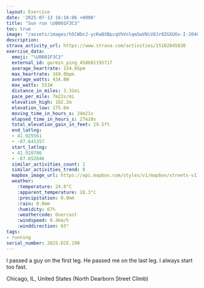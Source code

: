 ```yaml
---
layout: Exercise
date: '2025-07-13 16:16:06 +0000'
title: "Sun run \U0001F3C3"
toc: true
image: "/assets/images/h5CWbnJ-ycKw8XBpcqVhVnlqmSwVNiV8Jr0ZGXUOv-I-2048x1536.jpg.jpeg"
description:
strava_activity_url: https://www.strava.com/activities/15102845830
exercise_data:
  emoji: "\U0001F3C3"
  external_id: garmin_ping_458681195717
  average_heartrate: 154.6bpm
  max_heartrate: 169.0bpm
  average_watts: 434.8W
  max_watts: 551W
  distance_in_miles: 3.31mi
  pace_per_mile: 7m22s/mi
  elevation_high: 182.2m
  elevation_low: 175.6m
  moving_time_in_hours_s: 24m21s
  elapsed_time_in_hours_s: 27m10s
  total_elevation_gain_in_feet: 29.5ft
  end_latlng:
  - 41.925561
  - -87.645357
  start_latlng:
  - 41.910786
  - -87.652846
  similar_activities_count: 1
  similar_activities_trend: 0
  mapbox_image_url: https://api.mapbox.com/styles/v1/mapbox/streets-v11/static/path-5+787af2-1.0(mvx~Fli~uOCqB%40wACm%40%3FuCCw%40FkCCc%40BoBEgBAwDDiBCs%40DwBGm%40KmBEMGIC_%40AsDB_AEeB%3FkACi%40%40qABu%40Ai%40A_DGoC%40kCCiD%40y%40CqAHqHEg%40%3Fe%40Gw%40FeCCSGQHaAC%7D%40B%5B%40qAI%7DDDo%40%3FsABsAC%7DBGk%40BiAEsDDoBIQ%5Dc%40Oo%40B%5BHSl%40U%5CQJIq%40sCEEc%40%7DAYo%40IM%5D%5Di%40_%40WS%5DQSGs%40Kg%40Ea%40Da%40%3FSDQHGHUj%40OPw%40%60%40qBhB%5Bn%40KZWZa%40t%40ITUP%5BZU%5Ce%40Z%5D%5EuBlAwC%60ByAn%40UN%5DL_%40FeBh%40yBh%40gF%7C%40qDd%40c%40Ls%40JWF_%40FiAZk%40Fq%40Rk%40Hq%40R%7D%40JuBd%40%7BAL%5DFg%40Bc%40Gm%40SYDc%40CQBi%40P%5DZm%40DQNCp%40Fl%40Rr%40%40j%40BDHl%40HrABr%40NnB%40j%40AjATjA%3F%60%40OdAGn%40Hr%40BnADr%40P%60A%40xAJvAD%60BBPA%5EDt%40E%7C%40%3FdABb%40A%60%40FfAAj%40BHGb%40Nn%40HL%40XHNDXMfBCH%40r%40M%60AGrCHnDAhA),pin-s-s+e5b22e(-87.65095,41.91095),pin-s-f+89ae00(-87.64342999999991,41.92559999999997)/auto/800x800?access_token=pk.eyJ1Ijoiam9zaGJlY2ttYW4iLCJhIjoiY205eWR2aDd1MWZ6djJrbXc4a3M0bWZleiJ9.XiG9OWkNcZk2QzjJbxLB4A
  weather:
    :temperature: 24.8°C
    :apparent_temperature: 28.3°C
    :precipitation: 0.0mm
    :rain: 0.0mm
    :humidity: 67%
    :weathercode: Overcast
    :windspeed: 0.4km/h
    :winddirection: 63°
tags:
- running
serial_number: 2025.ECE.190
---
```

I passed a guy on the first leg. He passed me on the last leg. I always start too fast.

Chicago, IL, United States (North Dearborn Street Climb)
